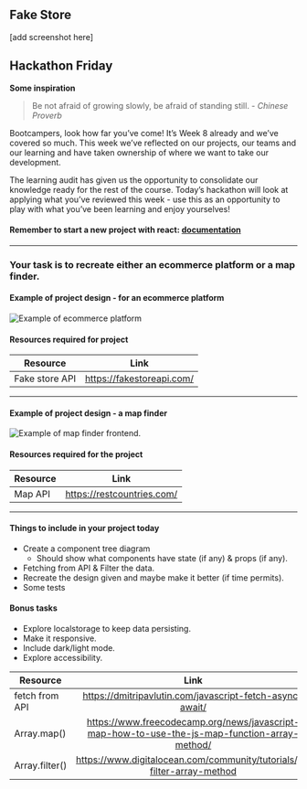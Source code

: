 ## Fake Store 

[add screenshot here]











## Hackathon Friday 

**Some inspiration** 
> Be not afraid of growing slowly, be afraid of standing still. - *Chinese Proverb*

Bootcampers, look how far you’ve come! It’s Week 8 already and we’ve covered so much. This week we’ve reflected on our projects, our teams and our learning and have taken ownership of where we want to take our development. 

The learning audit has given us the opportunity to consolidate our knowledge ready for the rest of the course. Today’s hackathon will look at applying what you’ve reviewed this week - use this as an opportunity to play with what you’ve been learning and enjoy yourselves!

#### Remember to start a new project with react:  [documentation](https://create-react-app.dev/docs/getting-started)

---
### Your task is to recreate either an ecommerce platform or a map finder.

#### Example of project design - for an ecommerce platform
![](https://www.zacharyfixler.com/_nuxt/image/148865.png "Example of ecommerce platform")

#### Resources required for project 

| Resource  | Link |
| ------------- |:-------------:|
| Fake store API      | https://fakestoreapi.com/     |

---


#### Example of project design - a map finder
![](https://res.cloudinary.com/dz209s6jk/image/upload/v1554827486/Challenges/jfrcfmcisi1xiwm4rl1s.jpg "Example of map finder frontend.")

#### Resources required for the project

| Resource  | Link |
| ------------- |:-------------:|
| Map API      | https://restcountries.com/     |

---

#### Things to include in your project today
-   Create a component tree diagram
    -   Should show what components have state (if any) & props (if any).
-   Fetching from API & Filter the data.
-   Recreate the design given and maybe make it better (if time permits).
-   Some tests

#### Bonus tasks
-   Explore localstorage to keep data persisting.
-   Make it responsive.
-   Include dark/light mode.
-   Explore accessibility.

| Resource  | Link |
| ------------- |:-------------:|
| fetch from API      | https://dmitripavlutin.com/javascript-fetch-async-await/
| Array.map()      | https://www.freecodecamp.org/news/javascript-map-how-to-use-the-js-map-function-array-method/     |
| Array.filter()      | https://www.digitalocean.com/community/tutorials/js-filter-array-method     |

